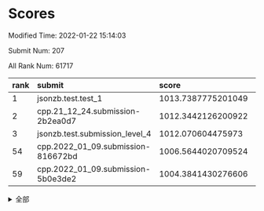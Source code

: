 # Scores

Modified Time: 2022-01-22 15:14:03

Submit Num: 207

All Rank Num: 61717

| rank |               submit               |       score        |       sigma        | pk_num |
| :--- | :--------------------------------- | :----------------- | :----------------- | :----- |
| 1    | jsonzb.test.test_1                 | 1013.7387775201049 | 0.829378205850337  | 1196   |
| 2    | cpp.21_12_24.submission-2b2ea0d7   | 1012.3442126200922 | 0.7771148221990709 | 1191   |
| 3    | jsonzb.test.submission_level_4     | 1012.070604475973  | 0.7933534726067897 | 1187   |
| 54   | cpp.2022_01_09.submission-816672bd | 1006.5644020709524 | 0.719358483407646  | 1186   |
| 59   | cpp.2022_01_09.submission-5b0e3de2 | 1004.3841430276606 | 0.7128899274119936 | 1193   |


<details>
<summary>全部</summary>

| rank |                 submit                 |       score        |       sigma        | pk_num |
| :--- | :------------------------------------- | :----------------- | :----------------- | :----- |
| 1    | jsonzb.test.test_1                     | 1013.7387775201049 | 0.829378205850337  | 1196   |
| 2    | cpp.21_12_24.submission-2b2ea0d7       | 1012.3442126200922 | 0.7771148221990709 | 1191   |
| 3    | jsonzb.test.submission_level_4         | 1012.070604475973  | 0.7933534726067897 | 1187   |
| 4    | gobigger.level_3.submission_level_3_1  | 1011.578306767498  | 0.7743966657543226 | 1194   |
| 5    | gobigger.level_3.submission_level_3_24 | 1011.403307770708  | 0.7861560441212516 | 1193   |
| 6    | gobigger.level_3.submission_level_3_40 | 1011.3720376740883 | 0.7884318111733525 | 1193   |
| 7    | gobigger.level_3.submission_level_3_45 | 1011.1323656313019 | 0.7637611344147771 | 1193   |
| 8    | gobigger.level_3.submission_level_3_4  | 1011.1109400019693 | 0.7677478637338135 | 1194   |
| 9    | gobigger.level_3.submission_level_3_42 | 1010.9954387606173 | 0.7583375640641351 | 1191   |
| 10   | gobigger.level_3.submission_level_3_8  | 1010.88595813739   | 0.7890890426307888 | 1193   |
| 11   | gobigger.level_3.submission_level_3_41 | 1010.5886086021243 | 0.7848078787143296 | 1195   |
| 12   | gobigger.level_3.submission_level_3_15 | 1010.5106347577828 | 0.7598385142164231 | 1195   |
| 13   | gobigger.level_3.submission_level_3_37 | 1010.497207781888  | 0.763580250056041  | 1197   |
| 14   | gobigger.level_3.submission_level_3_35 | 1010.386560481708  | 0.7519497193818592 | 1190   |
| 15   | gobigger.level_3.submission_level_3_49 | 1010.174795049776  | 0.7708879170286459 | 1200   |
| 16   | gobigger.level_3.submission_level_3_18 | 1010.167624360976  | 0.7724822825502253 | 1197   |
| 17   | gobigger.level_3.submission_level_3_29 | 1010.1109352389916 | 0.7583119159658362 | 1193   |
| 18   | gobigger.level_3.submission_level_3_23 | 1010.1016293108873 | 0.7762672994055092 | 1193   |
| 19   | gobigger.level_3.submission_level_3_9  | 1010.0434874981032 | 0.7803807540409361 | 1187   |
| 20   | gobigger.level_3.submission_level_3_34 | 1009.992180896153  | 0.7403851258780483 | 1193   |
| 21   | gobigger.level_3.submission_level_3_5  | 1009.9618502739509 | 0.7409968001808233 | 1196   |
| 22   | gobigger.level_3.submission_level_3_26 | 1009.9563947861666 | 0.7848900910392138 | 1191   |
| 23   | gobigger.level_3.submission_level_3_20 | 1009.8948955629568 | 0.7498259594327075 | 1191   |
| 24   | gobigger.level_3.submission_level_3_32 | 1009.785557828016  | 0.7567432891995708 | 1186   |
| 25   | gobigger.level_3.submission_level_3_46 | 1009.7822030803194 | 0.760195653592168  | 1190   |
| 26   | gobigger.level_3.submission_level_3_11 | 1009.7377871712637 | 0.7518162762980426 | 1192   |
| 27   | gobigger.level_3.submission_level_3_10 | 1009.6128353877845 | 0.7622408718058138 | 1191   |
| 28   | gobigger.level_3.submission_level_3_12 | 1009.5972559958418 | 0.7519507681757497 | 1192   |
| 29   | gobigger.level_3.submission_level_3_25 | 1009.5609171868485 | 0.7552114055711697 | 1195   |
| 30   | gobigger.level_3.submission_level_3_13 | 1009.5509528300644 | 0.7535637399431658 | 1193   |
| 31   | gobigger.level_3.submission_level_3_39 | 1009.4970668370582 | 0.7530309030177804 | 1199   |
| 32   | gobigger.level_3.submission_level_3_38 | 1009.4549310611909 | 0.7818123491853471 | 1187   |
| 33   | gobigger.level_3.submission_level_3_21 | 1009.4031105350289 | 0.7324873558752408 | 1187   |
| 34   | gobigger.level_3.submission_level_3_22 | 1009.3721523736604 | 0.7375063955984226 | 1197   |
| 35   | gobigger.level_3.submission_level_3_44 | 1009.3214808741711 | 0.7487483860385862 | 1190   |
| 36   | gobigger.level_3.submission_level_3_2  | 1009.2477572807906 | 0.7739149749461655 | 1196   |
| 37   | gobigger.level_3.submission_level_3_48 | 1009.1924650960087 | 0.7603331161148881 | 1188   |
| 38   | gobigger.level_3.submission_level_3_33 | 1009.148556106028  | 0.7533640865083933 | 1184   |
| 39   | gobigger.level_3.submission_level_3_17 | 1009.1454330115904 | 0.7357465183758083 | 1186   |
| 40   | gobigger.level_3.submission_level_3_30 | 1009.1290872455367 | 0.7554786027823417 | 1193   |
| 41   | gobigger.level_3.submission_level_3_6  | 1009.0002414273387 | 0.7541880549051212 | 1196   |
| 42   | gobigger.level_3.submission_level_3_19 | 1008.9759575935728 | 0.7433414747858555 | 1193   |
| 43   | gobigger.level_3.submission_level_3_43 | 1008.9393969935493 | 0.7449844116707777 | 1193   |
| 44   | gobigger.level_3.submission_level_3_0  | 1008.8216851854153 | 0.7632448168977954 | 1189   |
| 45   | gobigger.level_3.submission_level_3_28 | 1008.747943135553  | 0.7276241782953592 | 1193   |
| 46   | gobigger.level_3.submission_level_3_14 | 1008.7399958850559 | 0.7551725845764508 | 1195   |
| 47   | gobigger.level_3.submission_level_3_36 | 1008.6991911657738 | 0.7493232548940851 | 1196   |
| 48   | gobigger.level_3.submission_level_3_47 | 1008.687180277041  | 0.7647262072342367 | 1192   |
| 49   | gobigger.level_3.submission_level_3_3  | 1008.6168790394595 | 0.7461821456573492 | 1192   |
| 50   | gobigger.level_3.submission_level_3_31 | 1008.589682901506  | 0.7439227839838498 | 1193   |
| 51   | gobigger.level_3.submission_level_3_27 | 1008.5279847468084 | 0.7482319896291657 | 1193   |
| 52   | gobigger.level_3.submission_level_3_16 | 1008.2870412260094 | 0.7393884637605841 | 1193   |
| 53   | gobigger.level_3.submission_level_3_7  | 1008.2769269530955 | 0.7315816984438659 | 1189   |
| 54   | cpp.2022_01_09.submission-816672bd     | 1006.5644020709524 | 0.719358483407646  | 1186   |
| 55   | gobigger.level_1.submission_level_1_39 | 1004.7459520650061 | 0.7096492639627343 | 1196   |
| 56   | gobigger.level_1.submission_level_1_19 | 1004.6500576876651 | 0.7302514326091067 | 1193   |
| 57   | gobigger.level_1.submission_level_1_23 | 1004.42920408972   | 0.7121045221797508 | 1195   |
| 58   | gobigger.level_1.submission_level_1_3  | 1004.414126583054  | 0.7117020941660844 | 1197   |
| 59   | cpp.2022_01_09.submission-5b0e3de2     | 1004.3841430276606 | 0.7128899274119936 | 1193   |
| 60   | gobigger.level_1.submission_level_1_20 | 1004.3726590231197 | 0.7061825464077927 | 1191   |
| 61   | gobigger.level_1.submission_level_1_15 | 1004.3298461653446 | 0.7292645249854015 | 1192   |
| 62   | gobigger.level_1.submission_level_1_24 | 1004.3290390665123 | 0.7104857776409879 | 1196   |
| 63   | gobigger.level_1.submission_level_1_26 | 1004.2408099727439 | 0.7214982450239941 | 1191   |
| 64   | gobigger.level_1.submission_level_1_27 | 1004.2235527218152 | 0.7148193451476129 | 1196   |
| 65   | gobigger.level_1.submission_level_1_32 | 1004.2203593682815 | 0.7132904944974919 | 1192   |
| 66   | gobigger.level_1.submission_level_1_28 | 1004.2140916400425 | 0.7209622472838978 | 1196   |
| 67   | gobigger.level_1.submission_level_1_8  | 1004.1463587881672 | 0.7192447962542722 | 1196   |
| 68   | gobigger.level_1.submission_level_1_46 | 1004.0689623467292 | 0.7178818393732768 | 1196   |
| 69   | gobigger.level_1.submission_level_1_17 | 1004.0576610300044 | 0.7225552826968512 | 1193   |
| 70   | gobigger.level_1.submission_level_1_12 | 1004.0531967627776 | 0.712881450125833  | 1190   |
| 71   | gobigger.level_1.submission_level_1_36 | 1004.016458250989  | 0.7182107389009929 | 1194   |
| 72   | gobigger.level_1.submission_level_1_2  | 1003.9462726642631 | 0.7254481334797869 | 1195   |
| 73   | gobigger.level_1.submission_level_1_45 | 1003.8372953368502 | 0.7099756704524401 | 1190   |
| 74   | gobigger.level_1.submission_level_1_25 | 1003.7808633672272 | 0.7149544414300922 | 1197   |
| 75   | gobigger.level_1.submission_level_1_11 | 1003.7233668696938 | 0.7247660746271719 | 1194   |
| 76   | gobigger.level_1.submission_level_1_41 | 1003.7206209662421 | 0.7151868373592855 | 1192   |
| 77   | gobigger.level_1.submission_level_1_4  | 1003.7100550884953 | 0.7023733107122039 | 1192   |
| 78   | gobigger.level_1.submission_level_1_37 | 1003.5830685019392 | 0.7086022841185071 | 1193   |
| 79   | gobigger.level_1.submission_level_1_31 | 1003.4500780274144 | 0.7239043009146742 | 1199   |
| 80   | gobigger.level_1.submission_level_1_34 | 1003.4002606278124 | 0.7226976040725764 | 1197   |
| 81   | gobigger.level_1.submission_level_1_49 | 1003.3897636828053 | 0.7042837786817    | 1197   |
| 82   | gobigger.level_1.submission_level_1_5  | 1003.3789812599913 | 0.7280300953915685 | 1192   |
| 83   | gobigger.level_1.submission_level_1_29 | 1003.3457788221924 | 0.713962896641399  | 1191   |
| 84   | gobigger.level_1.submission_level_1_30 | 1003.3258399277765 | 0.720903442315674  | 1187   |
| 85   | gobigger.level_1.submission_level_1_33 | 1003.3118599072793 | 0.7228583115938654 | 1193   |
| 86   | gobigger.level_1.submission_level_1_47 | 1003.2681551873986 | 0.7237058223684916 | 1190   |
| 87   | gobigger.level_1.submission_level_1_1  | 1003.2599204934746 | 0.7099240027090253 | 1190   |
| 88   | gobigger.level_1.submission_level_1_35 | 1003.203800151839  | 0.7262192521105192 | 1191   |
| 89   | gobigger.level_1.submission_level_1_40 | 1003.188706812137  | 0.7150727126546678 | 1189   |
| 90   | gobigger.level_1.submission_level_1_22 | 1003.1346983851834 | 0.7148826112900314 | 1195   |
| 91   | gobigger.level_1.submission_level_1_13 | 1003.0628711393729 | 0.7115739798500565 | 1191   |
| 92   | gobigger.level_1.submission_level_1_38 | 1002.8880280251961 | 0.7191288220830041 | 1194   |
| 93   | gobigger.level_1.submission_level_1_14 | 1002.8289886800924 | 0.7179984098846163 | 1190   |
| 94   | gobigger.level_1.submission_level_1_43 | 1002.8263525681192 | 0.7122648915779    | 1194   |
| 95   | gobigger.level_1.submission_level_1_42 | 1002.7995392461744 | 0.7130949121425345 | 1190   |
| 96   | gobigger.level_1.submission_level_1_16 | 1002.7947366483447 | 0.704036613843227  | 1194   |
| 97   | gobigger.level_1.submission_level_1_18 | 1002.7764271688941 | 0.7062578074063485 | 1186   |
| 98   | gobigger.level_1.submission_level_1_48 | 1002.6762336865504 | 0.7295966531363473 | 1201   |
| 99   | gobigger.level_1.submission_level_1_21 | 1002.2739514230012 | 0.7084786187272016 | 1190   |
| 100  | gobigger.level_1.submission_level_1_44 | 1002.1090532059005 | 0.7011251498539556 | 1193   |
| 101  | gobigger.level_1.submission_level_1_7  | 1002.0385952036233 | 0.7153112717994858 | 1196   |
| 102  | gobigger.level_1.submission_level_1_6  | 1001.880259930953  | 0.7089358793400349 | 1200   |
| 103  | gobigger.level_1.submission_level_1_0  | 1001.835256804971  | 0.7164548029977118 | 1188   |
| 104  | gobigger.level_1.submission_level_1_9  | 1001.7938133861247 | 0.7167489093771595 | 1189   |
| 105  | gobigger.level_1.submission_level_1_10 | 1001.5703289522186 | 0.7190055014117822 | 1193   |
| 106  | gobigger.random.submission_random_13   | 997.1714305865332  | 0.7124996670628769 | 1189   |
| 107  | gobigger.random.submission_random_31   | 997.156188968058   | 0.7130907186116259 | 1196   |
| 108  | gobigger.random.submission_random_36   | 996.923029083372   | 0.7144963645109342 | 1196   |
| 109  | gobigger.random.submission_random_5    | 996.7766932171596  | 0.7168091685788066 | 1193   |
| 110  | gobigger.random.submission_random_15   | 996.4507958349556  | 0.7139449136083418 | 1192   |
| 111  | gobigger.random.submission_random_8    | 996.3892376122038  | 0.6989974964308389 | 1193   |
| 112  | gobigger.random.submission_random_16   | 996.2386234012464  | 0.7097591875246483 | 1191   |
| 113  | gobigger.random.submission_random_48   | 996.122448736801   | 0.7014730515697393 | 1193   |
| 114  | gobigger.random.submission_random_30   | 996.1134929708049  | 0.7062495211494974 | 1186   |
| 115  | gobigger.random.submission_random_4    | 996.1103952590073  | 0.7201950033247828 | 1197   |
| 116  | gobigger.random.submission_random_33   | 996.0297374543482  | 0.7217940152318935 | 1191   |
| 117  | gobigger.random.submission_random_1    | 996.0089580291193  | 0.7220241253195201 | 1194   |
| 118  | gobigger.random.submission_random_17   | 995.9686945207229  | 0.7086560729202684 | 1188   |
| 119  | gobigger.random.submission_random_7    | 995.922653459596   | 0.7113110815316335 | 1197   |
| 120  | gobigger.random.submission_random_21   | 995.9087201605568  | 0.7237729065233042 | 1198   |
| 121  | gobigger.random.submission_random_47   | 995.9036809711101  | 0.6970105146520756 | 1191   |
| 122  | gobigger.random.submission_random_2    | 995.891654144133   | 0.7004886569254751 | 1197   |
| 123  | gobigger.random.submission_random_40   | 995.8791826712655  | 0.7187474925477241 | 1192   |
| 124  | gobigger.random.submission_random_14   | 995.8596748201544  | 0.7148591519078261 | 1195   |
| 125  | gobigger.random.submission_random_3    | 995.8483778033077  | 0.7292605029218892 | 1190   |
| 126  | gobigger.random.submission_random_27   | 995.7928012137106  | 0.7144805728315625 | 1195   |
| 127  | gobigger.random.submission_random_19   | 995.7923426261956  | 0.71494348143009   | 1193   |
| 128  | gobigger.random.submission_random_24   | 995.7751599783913  | 0.7270331233315783 | 1193   |
| 129  | gobigger.random.submission_random_20   | 995.7660772258138  | 0.7177441534201666 | 1190   |
| 130  | gobigger.random.submission_random_46   | 995.763961609445   | 0.702880659122332  | 1187   |
| 131  | gobigger.random.submission_random_34   | 995.7466776351719  | 0.7166812854755927 | 1198   |
| 132  | gobigger.random.submission_random_39   | 995.7399562985672  | 0.7063445486239169 | 1192   |
| 133  | gobigger.random.submission_random_9    | 995.6730681785942  | 0.7255055146654145 | 1192   |
| 134  | gobigger.random.submission_random_43   | 995.66829608486    | 0.7159981259004813 | 1194   |
| 135  | gobigger.random.submission_random_41   | 995.6406077844923  | 0.7106043707702575 | 1196   |
| 136  | gobigger.random.submission_random_44   | 995.6382085635553  | 0.7110582516746712 | 1194   |
| 137  | gobigger.random.submission_random_18   | 995.6220217141889  | 0.7054784100073875 | 1191   |
| 138  | gobigger.random.submission_random_28   | 995.5650848520875  | 0.701968547555785  | 1195   |
| 139  | gobigger.random.submission_random_25   | 995.4995809034085  | 0.7134152182346721 | 1196   |
| 140  | gobigger.random.submission_random_29   | 995.4989100899295  | 0.705687054044322  | 1195   |
| 141  | gobigger.random.submission_random_42   | 995.476453971008   | 0.7043718552419627 | 1193   |
| 142  | gobigger.random.submission_random_23   | 995.4234494579272  | 0.7118424375090645 | 1192   |
| 143  | gobigger.random.submission_random_37   | 995.3981456347631  | 0.7140227763692142 | 1185   |
| 144  | gobigger.random.submission_random_22   | 995.389750417862   | 0.7083361378914438 | 1197   |
| 145  | gobigger.random.submission_random_38   | 995.3458030856433  | 0.6989336062653518 | 1195   |
| 146  | gobigger.random.submission_random_10   | 995.2827971249548  | 0.7124550728268084 | 1193   |
| 147  | gobigger.random.submission_random_45   | 995.2292897972085  | 0.7323967268730978 | 1190   |
| 148  | gobigger.random.submission_random_26   | 995.212028069936   | 0.7042917199990403 | 1191   |
| 149  | gobigger.random.submission_random_12   | 995.1999905302431  | 0.7201813941970342 | 1190   |
| 150  | gobigger.random.submission_random_32   | 995.1000838235803  | 0.7113451960495398 | 1190   |
| 151  | gobigger.random.submission_random_35   | 995.0565170921338  | 0.7181315732186341 | 1190   |
| 152  | gobigger.random.submission_random_11   | 994.9232293759052  | 0.7096823784603641 | 1194   |
| 153  | gobigger.random.submission_random_6    | 994.8157762947122  | 0.703506226196501  | 1191   |
| 154  | gobigger.random.submission_random_49   | 994.7626942832964  | 0.7164052527241719 | 1189   |
| 155  | gobigger.random.submission_random_0    | 994.6740093086192  | 0.7125944651710949 | 1192   |
| 156  | gobigger.level_2.submission_level_2_32 | 994.087372284028   | 0.7277652000748216 | 1191   |
| 157  | gobigger.level_2.submission_level_2_49 | 993.8919450405771  | 0.7374759906847914 | 1195   |
| 158  | gobigger.level_2.submission_level_2_14 | 993.8482540547059  | 0.7315021202009102 | 1195   |
| 159  | gobigger.level_2.submission_level_2_45 | 993.7898888274144  | 0.7346817446502989 | 1187   |
| 160  | gobigger.level_2.submission_level_2_6  | 993.6753111783048  | 0.7408913631140469 | 1192   |
| 161  | gobigger.level_2.submission_level_2_44 | 993.2677846650121  | 0.7300218768887599 | 1189   |
| 162  | gobigger.level_2.submission_level_2_25 | 993.2624034576509  | 0.7306960527886218 | 1196   |
| 163  | gobigger.level_2.submission_level_2_30 | 993.2411195565859  | 0.730003052724146  | 1187   |
| 164  | gobigger.level_2.submission_level_2_46 | 993.0101829312046  | 0.7422514744661042 | 1187   |
| 165  | gobigger.level_2.submission_level_2_2  | 992.9353124709157  | 0.7413005064364927 | 1191   |
| 166  | gobigger.level_2.submission_level_2_41 | 992.8943122085043  | 0.7318682107510522 | 1193   |
| 167  | gobigger.level_2.submission_level_2_48 | 992.8469717297954  | 0.7380498419212453 | 1192   |
| 168  | gobigger.level_2.submission_level_2_5  | 992.8458548341132  | 0.730731760363383  | 1196   |
| 169  | gobigger.level_2.submission_level_2_3  | 992.8008711259538  | 0.733554720651759  | 1196   |
| 170  | gobigger.level_2.submission_level_2_7  | 992.7515324530516  | 0.7390086709172633 | 1193   |
| 171  | gobigger.level_2.submission_level_2_39 | 992.7006597083741  | 0.7505550891294568 | 1199   |
| 172  | gobigger.level_2.submission_level_2_21 | 992.623296670285   | 0.7389322760361446 | 1194   |
| 173  | gobigger.level_2.submission_level_2_29 | 992.5819409888586  | 0.7412634921459483 | 1199   |
| 174  | gobigger.level_2.submission_level_2_31 | 992.5369767648973  | 0.7505865106664952 | 1191   |
| 175  | gobigger.level_2.submission_level_2_24 | 992.5109994258643  | 0.7435201746416863 | 1194   |
| 176  | gobigger.level_2.submission_level_2_26 | 992.492889726301   | 0.748344198856393  | 1190   |
| 177  | gobigger.level_2.submission_level_2_15 | 992.449183484609   | 0.7261646884193397 | 1190   |
| 178  | gobigger.level_2.submission_level_2_4  | 992.3374401402384  | 0.741535024832771  | 1188   |
| 179  | gobigger.level_2.submission_level_2_20 | 992.2842119741412  | 0.740868236461416  | 1197   |
| 180  | gobigger.level_2.submission_level_2_0  | 992.1479006201149  | 0.7471119418722084 | 1190   |
| 181  | gobigger.level_2.submission_level_2_42 | 992.1072458657826  | 0.742134020261459  | 1194   |
| 182  | gobigger.level_2.submission_level_2_40 | 992.1040279387931  | 0.740161157288651  | 1189   |
| 183  | gobigger.level_2.submission_level_2_9  | 991.9662391087932  | 0.7420593838244163 | 1193   |
| 184  | gobigger.level_2.submission_level_2_23 | 991.8983826253464  | 0.7575182227264332 | 1196   |
| 185  | gobigger.level_2.submission_level_2_10 | 991.7386440671879  | 0.7418393584579365 | 1190   |
| 186  | gobigger.level_2.submission_level_2_47 | 991.5945324804692  | 0.7479685921387984 | 1187   |
| 187  | gobigger.level_2.submission_level_2_22 | 991.4828915823499  | 0.7474891850131117 | 1196   |
| 188  | gobigger.level_2.submission_level_2_11 | 991.4519983438021  | 0.7514081366153109 | 1191   |
| 189  | gobigger.level_2.submission_level_2_28 | 991.4497093969023  | 0.7417738902144011 | 1189   |
| 190  | gobigger.level_2.submission_level_2_43 | 991.4458332773338  | 0.7422275387519146 | 1190   |
| 191  | gobigger.level_2.submission_level_2_34 | 991.4396769666816  | 0.7685539973487434 | 1195   |
| 192  | gobigger.level_2.submission_level_2_12 | 991.4302400900324  | 0.7461905624040763 | 1190   |
| 193  | gobigger.level_2.submission_level_2_38 | 991.4269098780746  | 0.7399375267619706 | 1198   |
| 194  | gobigger.level_2.submission_level_2_27 | 991.4210506000256  | 0.7820770787295234 | 1193   |
| 195  | gobigger.level_2.submission_level_2_36 | 991.3410108835023  | 0.7372930844485043 | 1190   |
| 196  | gobigger.level_2.submission_level_2_19 | 991.3294840830592  | 0.7347289984859882 | 1192   |
| 197  | gobigger.level_2.submission_level_2_35 | 991.2287805849576  | 0.7511971400616896 | 1193   |
| 198  | gobigger.level_2.submission_level_2_33 | 991.2236775421112  | 0.7429461104013908 | 1194   |
| 199  | gobigger.level_2.submission_level_2_17 | 991.1162646602796  | 0.7567933748543967 | 1193   |
| 200  | gobigger.level_2.submission_level_2_8  | 991.112483168418   | 0.7482833385079279 | 1195   |
| 201  | gobigger.level_2.submission_level_2_13 | 991.0750619901959  | 0.7625796907721926 | 1190   |
| 202  | gobigger.level_2.submission_level_2_37 | 991.0567705247162  | 0.7646478013774438 | 1194   |
| 203  | gobigger.level_2.submission_level_2_18 | 990.9588615375804  | 0.7558185243934411 | 1193   |
| 204  | gobigger.level_2.submission_level_2_1  | 990.2765033078423  | 0.7884832566100812 | 1195   |
| 205  | gobigger.level_2.submission_level_2_16 | 989.7225899626786  | 0.7664143709414509 | 1189   |
| 206  | gobigger.none.submission_none_0        | 977.3734213161964  | 1.2735536992936012 | 1190   |
| 207  | gobigger.none.submission_none_1        | 976.041174372323   | 1.4034530842670028 | 1196   |

</details>